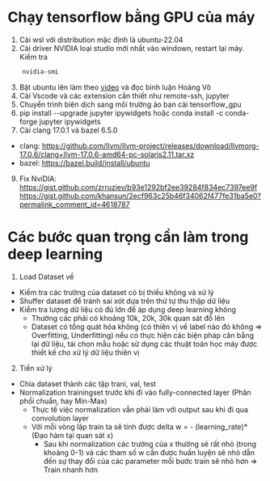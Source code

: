 # Chạy tensorflow bằng GPU của máy
1. Cài wsl với distribution mặc định là ubuntu-22.04
2. Cài driver NVIDIA loại studio mới nhất vào windown, restart lại máy. Kiếm tra
```bash
    nvidia-smi
```
3. Bật ubuntu lên làm theo [video](https://www.youtube.com/watch?v=VE5OiQSfPLg&list=LL&index=1&t=829s) và đọc bình luận Hoàng Võ
4. Cài Vscode và các extension cần thiết như remote-ssh, jupyter
5. Chuyển trình biên dịch sang môi trường ảo bạn cài tensorflow_gpu
6. pip install --upgrade jupyter ipywidgets hoặc conda install -c conda-forge jupyter ipywidgets
7. Cài clang 17.0.1 và bazel 6.5.0
- clang: https://github.com/llvm/llvm-project/releases/download/llvmorg-17.0.6/clang+llvm-17.0.6-amd64-pc-solaris2.11.tar.xz
- bazel: https://bazel.build/install/ubuntu

9. Fix NviDIA: https://gist.github.com/zrruziev/b93e1292bf2ee39284f834ec7397ee9f
https://gist.github.com/khansun/2ecf963c25b46f34062f477fe31ba5e0?permalink_comment_id=4618787

# Các bước quan trọng cần làm trong deep learning
1. Load Dataset về
- Kiểm tra các trường của dataset có bị thiếu không và xử lý
- Shuffer dataset để tránh sai xót dựa trên thứ tự thu thập dữ liệu
- Kiểm tra lượng dữ liệu có đủ lớn để áp dụng deep learning không
    - Thường các phải có khoảng 10k, 20k, 30k quan sát đổ lên
    - Dataset có tổng quát hóa không (có thiên vị về label nào đó không => Overfitting, Underfitting) nếu có thực hiện các biện pháp cân bằng lại dữ liệu, tái chọn mẫu hoặc sử dụng các thuật toán học máy được thiết kế cho xử lý dữ liệu thiên vị
2. Tiền xử lý
- Chia dataset thành các tập trani, val, test
- Normalization trainingset trước khi đi vào fully-connected layer (Phân phối chuẩn, hay Min-Max)
    - Thực tế việc normalization vẫn phải làm với output sau khi đi qua convolution layer
    - Với mỗi vòng lặp train ta sẽ tính được delta w = - (learning_rate)*(Đạo hàm tại quan sát x)
        - Sau khi normalization các trường của x thường sẽ rất nhỏ (trong khoảng 0-1) và các tham số w cần được huấn luyện sẽ nhỏ dẫn đến sự thay đổi của các parameter mỗi bước train sẽ nhỏ hơn => Train nhanh hơn